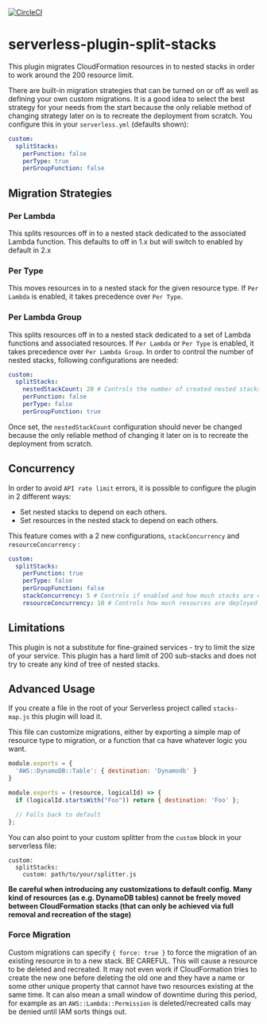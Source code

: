 [![CircleCI](https://circleci.com/gh/dougmoscrop/serverless-plugin-split-stacks.svg?style=svg)](https://circleci.com/gh/dougmoscrop/serverless-plugin-split-stacks)

# serverless-plugin-split-stacks

This plugin migrates CloudFormation resources in to nested stacks in order to work around the 200 resource limit.

There are built-in migration strategies that can be turned on or off as well as defining your own custom migrations. It is a good idea to select the best strategy for your needs from the start because the only reliable method of changing strategy later on is to recreate the deployment from scratch. You configure this in your `serverless.yml` (defaults shown):

```yaml
custom:
  splitStacks:
    perFunction: false
    perType: true
    perGroupFunction: false
```

## Migration Strategies

### Per Lambda

This splits resources off in to a nested stack dedicated to the associated Lambda function. This defaults to off in 1.x but will switch to enabled by default in 2.x

### Per Type

This moves resources in to a nested stack for the given resource type. If `Per Lambda` is enabled, it takes precedence over `Per Type`.

### Per Lambda Group

This splits resources off in to a nested stack dedicated to a set of Lambda functions and associated resources. If `Per Lambda` or `Per Type` is enabled, it takes precedence over `Per Lambda Group`. In order to control the number of nested stacks, following configurations are needed:

```yaml
custom:
  splitStacks:
    nestedStackCount: 20 # Controls the number of created nested stacks
    perFunction: false
    perType: false
    perGroupFunction: true
```

Once set, the `nestedStackCount` configuration should never be changed because the only reliable method of changing it later on is to recreate the deployment from scratch.

## Concurrency

In order to avoid `API rate limit` errors, it is possible to configure the plugin in 2 different ways:
 * Set nested stacks to depend on each others.
 * Set resources in the nested stack to depend on each others.

This feature comes with a 2 new configurations, `stackConcurrency` and `resourceConcurrency` :


```yaml
custom:
  splitStacks:
    perFunction: true
    perType: false
    perGroupFunction: false
    stackConcurrency: 5 # Controls if enabled and how much stacks are deployed in parallel. Disabled if absent.
    resourceConcurrency: 10 # Controls how much resources are deployed in parallel. Disabled if absent.
```

## Limitations

This plugin is not a substitute for fine-grained services - try to limit the size of your service. This plugin has a hard limit of 200 sub-stacks and does not try to create any kind of tree of nested stacks.

## Advanced Usage

If you create a file in the root of your Serverless project called `stacks-map.js` this plugin will load it.

This file can customize migrations, either by exporting a simple map of resource type to migration, or a function that ca have whatever logic you want.

```javascript
module.exports = {
  'AWS::DynamoDB::Table': { destination: 'Dynamodb' }
}
```

```javascript
module.exports = (resource, logicalId) => {
  if (logicalId.startsWith("Foo")) return { destination: 'Foo' };

  // Falls back to default
};
```

You can also point to your custom splitter from the `custom` block in your serverless file:
```
custom:
  splitStacks:
    custom: path/to/your/splitter.js
```

__Be careful when introducing any customizations to default config. Many kind of resources (as e.g. DynamoDB tables) cannot be freely moved between CloudFormation stacks (that can only be achieved via full removal and recreation of the stage)__

### Force Migration

Custom migrations can specify `{ force: true }` to force the migration of an existing resource in to a new stack. BE CAREFUL. This will cause a resource to be deleted and recreated. It may not even work if CloudFormation tries to create the new one before deleting the old one and they have a name or some other unique property that cannot have two resources existing at the same time. It can also mean a small window of downtime during this period, for example as an `AWS::Lambda::Permission` is deleted/recreated calls may be denied until IAM sorts things out.

